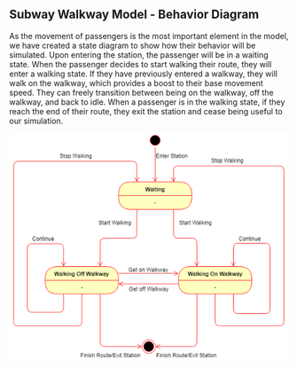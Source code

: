 ## Subway Walkway Model - Behavior Diagram


As the movement of passengers is the most important element in the model, we have created a state diagram to show how their behavior will be simulated. Upon entering the station, the passenger will be in a waiting state. When the passenger decides to start walking their route, they will enter a walking state. If they have previously entered a walkway, they will walk on the walkway, which provides a boost to their base movement speed. They can freely transition between being on the walkway, off the walkway, and back to idle. When a passenger is in the walking state, if they reach the end of their route, they exit the station and cease being useful to our simulation.


![Class diagram](../images/BehaviorDiagram.png)